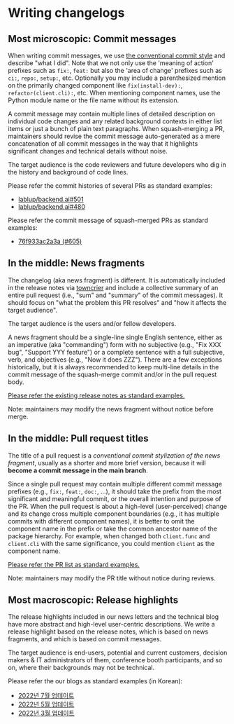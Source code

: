 # Writing changelogs

## Most microscopic: Commit messages

When writing commit messages, we use [the conventional commit style](https://www.conventionalcommits.org/en/v1.0.0/) and describe "what I did".
Note that we not only use the 'meaning of action' prefixes such as `fix:`, `feat:` but also the 'area of change' prefixes such as `ci:`, `repo:`, `setup:`, etc.
Optionally you may include a parenthesized mention on the primarily changed component like `fix(install-dev):`, `refactor(client.cli):`, etc.
When mentioning component names, use the Python module name or the file name without its extension.

A commit message may contain multiple lines of detailed description on individual code changes and any related background contexts in either list items or just a bunch of plain text paragraphs.
When squash-merging a PR, maintainers should revise the commit message auto-generated as a mere concatenation of all commit messages in the way that it highlights significant changes and technical details without noise.

The target audience is the code reviewers and future developers who dig in the history and background of code lines.

Please refer the commit histories of several PRs as standard examples:
* [lablup/backend.ai#501](https://github.com/lablup/backend.ai/pull/501/commits)
* [lablup/backend.ai#480](https://github.com/lablup/backend.ai/pull/480/commits)

Please refer the commit message of squash-merged PRs as standard examples:
* [76f933ac2a3a (#605)](https://github.com/lablup/backend.ai/commit/76f933ac2a3a64fce03c9b185fcd14c350b11816)

## In the middle: News fragments

The changelog (aka news fragment) is different.
It is automatically included in the release notes via [towncrier](https://github.com/twisted/towncrier) and include a collective summary of an entire pull request (i.e., "sum" and "summary" of the commit messages).
It should focus on "what the problem this PR resolves" and "how it affects the target audience".

The target audience is the users and/or fellow developers.

A news fragment should be a single-line single English sentence, either as an imperative (aka "commanding") form with no subjective (e.g., "Fix XXX bug", "Support YYY feature") or a complete sentence with a full subjective, verb, and objectives (e.g., "Now it does ZZZ").
There are a few exceptions historically, but it is always recommended to keep multi-line details in the commit message of the squash-merge commit and/or in the pull request body.

[Please refer the existing release notes as standard examples.](https://github.com/lablup/backend.ai/releases)

Note: maintainers may modify the news fragment without notice before merge.

## In the middle: Pull request titles

The title of a pull request is a *conventional commit stylization of the news fragment*, usually as a shorter and more brief version, because it will **become a commit message in the main branch**.

Since a single pull request may contain multiple different commit message prefixes (e.g., `fix:`, `feat:`, `doc:`, ...), it should take the prefix from the most significant and meaningful commit, or the overall intention and purpose of the PR.
When the pull request is about a high-level (user-perceived) change and its change cross multiple component boundaries (e.g., it has multiple commits with different component names), it is better to omit the component name in the prefix or take the common ancestor name of the package hierarchy.
For example, when changed both `client.func` and `client.cli` with the same significance, you could mention `client` as the component name.

[Please refer the PR list as standard examples.](https://github.com/lablup/backend.ai/pulls)

Note: maintainers may modify the PR title without notice during reviews.

## Most macroscopic: Release highlights

The release highlights included in our news letters and the technical blog have more abstract and high-level user-centric descriptions.
We write a release highlight based on the release notes, which is based on news fragments, and which is based on commit messages.

The target audience is end-users, potential and current customers, decision makers &amp; IT administrators of them, conference booth participants, and so on, where their backgrounds may not be technical.

Please refer the our blogs as standard examples (in Korean):
* [2022년 7월 업데이트](https://blog.lablup.com/posts/2022/07/29/backend.ai-202207-update)
* [2022년 5월 업데이트](https://blog.lablup.com/posts/2022/05/31/backend.ai-202205-update)
* [2022년 3월 업데이트](https://blog.lablup.com/posts/2022/03/31/backend.ai-22.03-updates)
